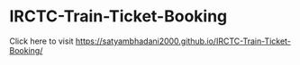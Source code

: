 # IRCTC-Train-Ticket-Booking
Click here to visit
 https://satyambhadani2000.github.io/IRCTC-Train-Ticket-Booking/
